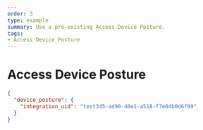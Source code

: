 ```yaml
---
order: 3
type: example
summary: Use a pre-existing Access Device Posture.
tags:
- Access Device Posture
---
```


# Access Device Posture

```json
{
  "device_posture": {
    "integration_uid": "test345-ad90-40e1-a518-f7e04b0d6f99"
  }
}
```
